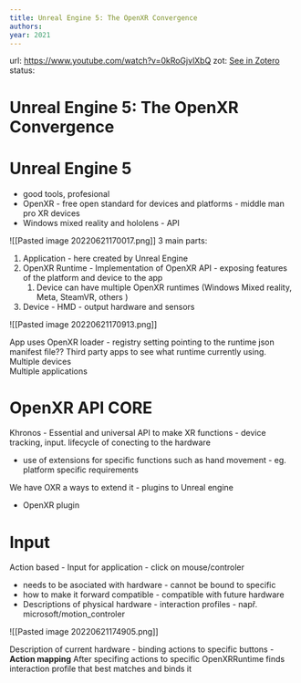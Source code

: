 ```yaml
---
title: Unreal Engine 5: The OpenXR Convergence
authors: 
year: 2021
---
```

url:  https://www.youtube.com/watch?v=0kRoGjvlXbQ
zot: [See in Zotero](zotero://select/items/@microsoftdeveloperUnrealEngineOpenXR2022)
status:
# Unreal Engine 5: The OpenXR Convergence
#  Unreal Engine 5 
- good tools, profesional
- OpenXR - free open standard for devices and platforms - middle man pro XR devices
- Windows mixed reality and hololens - API 


![[Pasted image 20220621170017.png]]
3 main parts:
1. Application - here created by Unreal Engine
2.  OpenXR Runtime - Implementation of OpenXR API - exposing features of the platform and device to the app
	1. Device can have multiple OpenXR runtimes (Windows Mixed reality, Meta, SteamVR, others )
3. Device - HMD - output hardware and sensors

![[Pasted image 20220621170913.png]]

App uses OpenXR loader - registry setting pointing to the runtime json manifest file??
Third party apps to see what runtime currently using. 
Multiple devices  
Multiple applications 


# OpenXR API CORE
Khronos - Essential and universal API to make XR functions - device tracking, input. lifecycle of conecting to the hardware
- use of extensions for specific functions such as hand movement - eg. platform specific requirements 


We have OXR a ways to extend it - plugins to Unreal engine
- OpenXR plugin 


# Input
Action based - Input for application - click on mouse/controler 
- needs to be asociated with hardware - cannot be bound to specific 
- how to make it forward compatible - compatible with future hardware
-  Descriptions of physical hardware - interaction profiles - např. microsoft/motion_controler

 ![[Pasted image 20220621174905.png]]

Description of current hardware - binding actions to specific buttons - **Action mapping**
After specifing actions to specific OpenXRRuntime finds interaction profile that best matches and binds it

